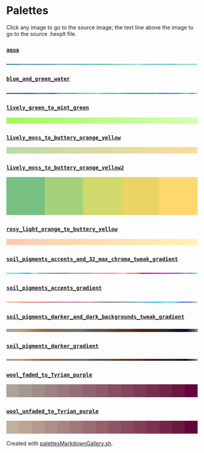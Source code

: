 # Palettes

Click any image to go to the source image; the text line above the image to go to the source .hexplt file.

### [`aqua`](aqua.hexplt)

[ ![aqua.png](aqua.png) ](aqua.png)

### [`blue_and_green_water`](blue_and_green_water.hexplt)

[ ![blue_and_green_water.png](blue_and_green_water.png) ](blue_and_green_water.png)

### [`lively_green_to_mint_green`](lively_green_to_mint_green.hexplt)

[ ![lively_green_to_mint_green.png](lively_green_to_mint_green.png) ](lively_green_to_mint_green.png)

### [`lively_moss_to_buttery_orange_yellow`](lively_moss_to_buttery_orange_yellow.hexplt)

[ ![lively_moss_to_buttery_orange_yellow.png](lively_moss_to_buttery_orange_yellow.png) ](lively_moss_to_buttery_orange_yellow.png)

### [`lively_moss_to_buttery_orange_yellow2`](lively_moss_to_buttery_orange_yellow2.hexplt)

[ ![lively_moss_to_buttery_orange_yellow2.png](lively_moss_to_buttery_orange_yellow2.png) ](lively_moss_to_buttery_orange_yellow2.png)

### [`rosy_light_orange_to_buttery_yellow`](rosy_light_orange_to_buttery_yellow.hexplt)

[ ![rosy_light_orange_to_buttery_yellow.png](rosy_light_orange_to_buttery_yellow.png) ](rosy_light_orange_to_buttery_yellow.png)

### [`soil_pigments_accents_and_32_max_chroma_tweak_gradient`](soil_pigments_accents_and_32_max_chroma_tweak_gradient.hexplt)

[ ![soil_pigments_accents_and_32_max_chroma_tweak_gradient.png](soil_pigments_accents_and_32_max_chroma_tweak_gradient.png) ](soil_pigments_accents_and_32_max_chroma_tweak_gradient.png)

### [`soil_pigments_accents_gradient`](soil_pigments_accents_gradient.hexplt)

[ ![soil_pigments_accents_gradient.png](soil_pigments_accents_gradient.png) ](soil_pigments_accents_gradient.png)

### [`soil_pigments_darker_and_dark_backgrounds_tweak_gradient`](soil_pigments_darker_and_dark_backgrounds_tweak_gradient.hexplt)

[ ![soil_pigments_darker_and_dark_backgrounds_tweak_gradient.png](soil_pigments_darker_and_dark_backgrounds_tweak_gradient.png) ](soil_pigments_darker_and_dark_backgrounds_tweak_gradient.png)

### [`soil_pigments_darker_gradient`](soil_pigments_darker_gradient.hexplt)

[ ![soil_pigments_darker_gradient.png](soil_pigments_darker_gradient.png) ](soil_pigments_darker_gradient.png)

### [`wool_faded_to_Tyrian_purple`](wool_faded_to_Tyrian_purple.hexplt)

[ ![wool_faded_to_Tyrian_purple.png](wool_faded_to_Tyrian_purple.png) ](wool_faded_to_Tyrian_purple.png)

### [`wool_unfaded_to_Tyrian_purple`](wool_unfaded_to_Tyrian_purple.hexplt)

[ ![wool_unfaded_to_Tyrian_purple.png](wool_unfaded_to_Tyrian_purple.png) ](wool_unfaded_to_Tyrian_purple.png)

Created with [palettesMarkdownGallery.sh](https://github.com/earthbound19/_ebDev/blob/master/scripts/imgAndVideo/palettesMarkdownGallery.sh).